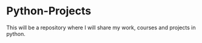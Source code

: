 # Python-Projects
This will be a repository where I will share my work, courses and projects in python.
